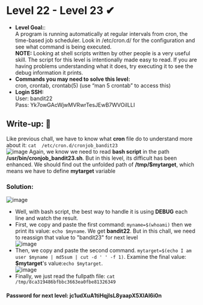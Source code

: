# Level 22 - Level 23 ✔
- **Level Goal:**:<br>
A program is running automatically at regular intervals from cron, the time-based job scheduler. Look in /etc/cron.d/ for the configuration and see what command is being executed.<br>
**NOTE:** Looking at shell scripts written by other people is a very useful skill. The script for this level is intentionally made easy to read. If you are having problems understanding what it does, try executing it to see the debug information it prints.<br>
- **Commands you may need to solve this level:**<br>
cron, crontab, crontab(5) (use “man 5 crontab” to access this)<br>                                        
- **Login SSH:**<br>
User: bandit22<br>
Pass: Yk7owGAcWjwMVRwrTesJEwB7WVOiILLI<br>
## Write-up: 📝<br>
Like previous chall, we have to know what **cron** file do to understand more about it: `cat  /etc/cron.d/cronjob_bandit23`<br>
![image](https://user-images.githubusercontent.com/48288606/135879410-941c6a4a-7c79-4cac-ba3b-66ee5db3f4d5.png)
Again, we know we need to read **bash script** in the path **/usr/bin/cronjob_bandit23.sh**. But in this level, its difficult has been enhanced. We should find out the unfolded path of **/tmp/$mytarget**, which means we have to define **mytarget** variable<br>
### Solution:<br>
![image](https://user-images.githubusercontent.com/48288606/135879735-c450ef4c-7bbf-4f64-bb97-59c94cdbdfa9.png)
- Well, with bash script, the best way to handle it is using **DEBUG** each line and watch the result.<br>
- First, we copy and paste the first command: `myname=$(whoami)` then we print its value: `echo $myname`. We get **bandit22**. But in this chall, we need to reassign that value to "bandit23" for next level<br>
![image](https://user-images.githubusercontent.com/48288606/135881825-f3860352-dde7-4a27-98ae-62570a7edc38.png)
- Then, we copy and paste the second command. `mytarget=$(echo I am user $myname | md5sum | cut -d ' ' -f 1)`. Examine the final value: **$mytarget**'s value:`echo $mytarget`. <br>
![image](https://user-images.githubusercontent.com/48288606/135882068-00dcd8fe-f8e1-4e1a-a9bd-7458de1575f5.png)
- Finally, we just read the fullpath file: `cat /tmp/8ca319486bfbbc3663ea0fbe81326349`
#### Password for next level: jc1udXuA1tiHqjIsL8yaapX5XIAI6i0n 



